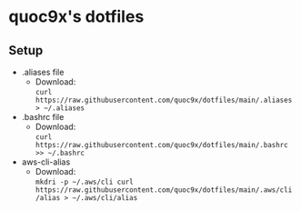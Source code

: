 # quoc9x's dotfiles
## Setup
- .aliases file
  - Download:    
  `curl https://raw.githubusercontent.com/quoc9x/dotfiles/main/.aliases > ~/.aliases`
- .bashrc file
  - Download:   
  `curl https://raw.githubusercontent.com/quoc9x/dotfiles/main/.bashrc >> ~/.bashrc`
- aws-cli-alias
  - Download:   
  `mkdri -p ~/.aws/cli
   curl https://raw.githubusercontent.com/quoc9x/dotfiles/main/.aws/cli/alias > ~/.aws/cli/alias
  `